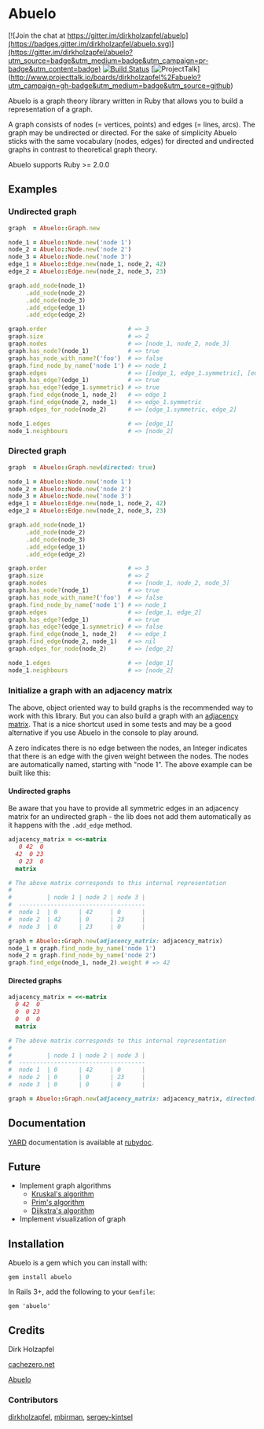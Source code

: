 # Abuelo

[![Join the chat at https://gitter.im/dirkholzapfel/abuelo](https://badges.gitter.im/dirkholzapfel/abuelo.svg)](https://gitter.im/dirkholzapfel/abuelo?utm_source=badge&utm_medium=badge&utm_campaign=pr-badge&utm_content=badge)
[![Build Status](https://travis-ci.org/dirkholzapfel/abuelo.svg?branch=master)](https://travis-ci.org/dirkholzapfel/abuelo)
[![ProjectTalk](http://www.projecttalk.io/images/gh_badge-3e578a9f437f841de7446bab9a49d103.svg?vsn=d)] (http://www.projecttalk.io/boards/dirkholzapfel%2Fabuelo?utm_campaign=gh-badge&utm_medium=badge&utm_source=github)

Abuelo is a graph theory library written in Ruby that allows you to build a representation of a graph.

A graph consists of nodes (= vertices, points) and edges (= lines, arcs). The graph may be undirected or directed. For the sake of simplicity Abuelo sticks with the same vocabulary (nodes, edges) for directed and undirected graphs in contrast to theoretical graph theory.

Abuelo supports Ruby >= 2.0.0

## Examples
### Undirected graph
```ruby
graph  = Abuelo::Graph.new

node_1 = Abuelo::Node.new('node 1')
node_2 = Abuelo::Node.new('node 2')
node_3 = Abuelo::Node.new('node 3')
edge_1 = Abuelo::Edge.new(node_1, node_2, 42)
edge_2 = Abuelo::Edge.new(node_2, node_3, 23)

graph.add_node(node_1)
     .add_node(node_2)
     .add_node(node_3)
     .add_edge(edge_1)
     .add_edge(edge_2)

graph.order                       # => 3
graph.size                        # => 2
graph.nodes                       # => [node_1, node_2, node_3]
graph.has_node?(node_1)           # => true
graph.has_node_with_name?('foo')  # => false
graph.find_node_by_name('node 1') # => node_1
graph.edges                       # => [[edge_1, edge_1.symmetric], [edge_2, edge_2.symmetric]]
graph.has_edge?(edge_1)           # => true
graph.has_edge?(edge_1.symmetric) # => true
graph.find_edge(node_1, node_2)   # => edge_1
graph.find_edge(node_2, node_1)   # => edge_1.symmetric
graph.edges_for_node(node_2)      # => [edge_1.symmetric, edge_2]

node_1.edges                      # => [edge_1]
node_1.neighbours                 # => [node_2]
```

### Directed graph
```ruby
graph  = Abuelo::Graph.new(directed: true)

node_1 = Abuelo::Node.new('node 1')
node_2 = Abuelo::Node.new('node 2')
node_3 = Abuelo::Node.new('node 3')
edge_1 = Abuelo::Edge.new(node_1, node_2, 42)
edge_2 = Abuelo::Edge.new(node_2, node_3, 23)

graph.add_node(node_1)
     .add_node(node_2)
     .add_node(node_3)
     .add_edge(edge_1)
     .add_edge(edge_2)

graph.order                       # => 3
graph.size                        # => 2
graph.nodes                       # => [node_1, node_2, node_3]
graph.has_node?(node_1)           # => true
graph.has_node_with_name?('foo')  # => false
graph.find_node_by_name('node 1') # => node_1
graph.edges                       # => [edge_1, edge_2]
graph.has_edge?(edge_1)           # => true
graph.has_edge?(edge_1.symmetric) # => false
graph.find_edge(node_1, node_2)   # => edge_1
graph.find_edge(node_2, node_1)   # => nil
graph.edges_for_node(node_2)      # => [edge_2]

node_1.edges                      # => [edge_1]
node_1.neighbours                 # => [node_2]
```

### Initialize a graph with an adjacency matrix
The above, object oriented way to build graphs is the recommended way to work with this library.
But you can also build a graph with an [adjacency matrix](https://en.wikipedia.org/wiki/Adjacency_matrix).
That is a nice shortcut used in some tests and may be a good alternative if you use Abuelo in the console to play around.

A zero indicates there is no edge between the nodes, an Integer indicates that there is an edge with the given weight between the nodes. The nodes are automatically named, starting with "node 1".
The above example can be built like this:

#### Undirected graphs
Be aware that you have to provide all symmetric edges in an adjacency matrix for an undirected graph - the lib does not add them automatically as it happens with the `.add_edge` method.

```ruby
adjacency_matrix = <<-matrix
   0 42  0
  42  0 23
   0 23  0
  matrix

# The above matrix corresponds to this internal representation
#
#          | node 1 | node 2 | node 3 |
#  ------------------------------------
#  node 1  | 0      | 42     | 0      |
#  node 2  | 42     | 0      | 23     |
#  node 3  | 0      | 23     | 0      |

graph = Abuelo::Graph.new(adjacency_matrix: adjacency_matrix)
node_1 = graph.find_node_by_name('node 1')
node_2 = graph.find_node_by_name('node 2')
graph.find_edge(node_1, node_2).weight # => 42
```
#### Directed graphs
```ruby
adjacency_matrix = <<-matrix
  0 42  0
  0  0 23
  0  0  0
  matrix

# The above matrix corresponds to this internal representation
#
#          | node 1 | node 2 | node 3 |
#  ------------------------------------
#  node 1  | 0      | 42     | 0      |
#  node 2  | 0      | 0      | 23     |
#  node 3  | 0      | 0      | 0      |

graph = Abuelo::Graph.new(adjacency_matrix: adjacency_matrix, directed: true)
```

## Documentation
[YARD](http://yardoc.org) documentation is available at [rubydoc](http://www.rubydoc.info/gems/abuelo).

## Future
* Implement graph algorithms
  * [Kruskal's algorithm](https://en.wikipedia.org/wiki/Kruskal%27s_algorithm)
  * [Prim's algorithm](https://en.wikipedia.org/wiki/Prim%27s_algorithm)
  * [Dijkstra's algorithm](https://en.wikipedia.org/wiki/Dijkstra%27s_algorithm)
* Implement visualization of graph

## Installation
Abuelo is a gem which you can install with:
```
gem install abuelo
```

In Rails 3+, add the following to your ```Gemfile```:
```
gem 'abuelo'
```

## Credits
Dirk Holzapfel

[cachezero.net](http://cachezero.net)

[Abuelo](http://www.ronabuelopanama.com)

### Contributors
[dirkholzapfel](https://github.com/dirkholzapfel),
[mbirman](https://github.com/mbirman),
[sergey-kintsel](https://github.com/sergey-kintsel)
